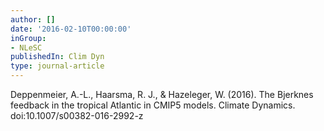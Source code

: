 ```yaml
---
author: []
date: '2016-02-10T00:00:00'
inGroup:
- NLeSC
publishedIn: Clim Dyn
type: journal-article
---
```

Deppenmeier, A.-L., Haarsma, R. J., & Hazeleger, W. (2016). The Bjerknes feedback in the tropical Atlantic in CMIP5 models. Climate Dynamics. doi:10.1007/s00382-016-2992-z

